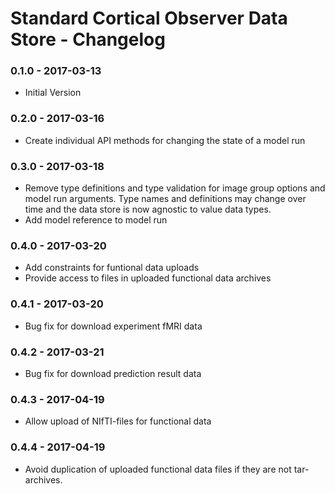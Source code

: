 # Standard Cortical Observer Data Store - Changelog

### 0.1.0 - 2017-03-13

* Initial Version

### 0.2.0 - 2017-03-16

* Create individual API methods for changing the state of a model run

### 0.3.0 - 2017-03-18

* Remove type definitions and type validation for image group options and model run arguments. Type names and definitions may change over time and the data store is now agnostic to value data types.
* Add model reference to model run

### 0.4.0 - 2017-03-20

* Add constraints for funtional data uploads
* Provide access to files in uploaded functional data archives

### 0.4.1 - 2017-03-20

* Bug fix for download experiment fMRI data

### 0.4.2 - 2017-03-21

* Bug fix for download prediction result data

### 0.4.3 - 2017-04-19

* Allow upload of NIfTI-files for functional data

### 0.4.4 - 2017-04-19

* Avoid duplication of uploaded functional data files if they are not tar-archives.
